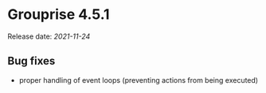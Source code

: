 # Grouprise 4.5.1

Release date: *2021-11-24*

## Bug fixes

* proper handling of event loops (preventing actions from being executed)
